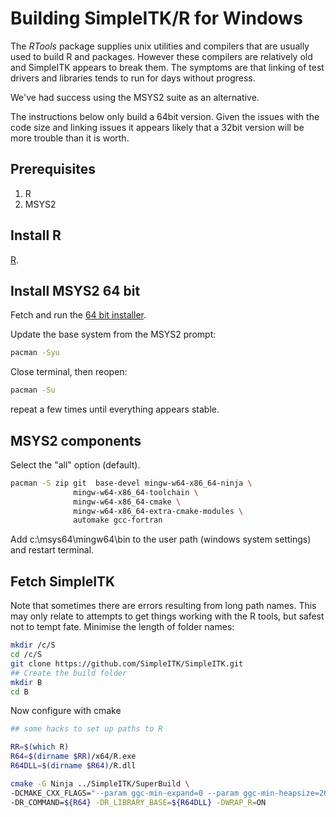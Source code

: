 # Building SimpleITK/R for Windows

The _RTools_ package supplies unix utilities and compilers that are
usually used to build R and packages. However these compilers are relatively
old and SimpleITK appears to break them. The symptoms are that linking
of test drivers and libraries tends to run for days without progress.

We've had success using the MSYS2 suite as an alternative.

The instructions below only build a 64bit version. Given the issues with
the code size and linking issues it appears likely that a 32bit version will
be more trouble than it is worth.

## Prerequisites

1. R
1. MSYS2

## Install R

[R](https://www.r-project.org/mirrors.html).

## Install MSYS2 64 bit

Fetch and run the [64 bit installer](http://www.msys2.org/).

Update the base system from the MSYS2 prompt:

``` bash
pacman -Syu
```

Close terminal, then reopen:

``` bash
pacman -Su
```

repeat a few times until everything appears stable.

## MSYS2 components

Select the "all" option (default).

``` bash
pacman -S zip git  base-devel mingw-w64-x86_64-ninja \
              mingw-w64-x86_64-toolchain \
              mingw-w64-x86_64-cmake \
              mingw-w64-x86_64-extra-cmake-modules \
              automake gcc-fortran


```

Add c:\\msys64\\mingw64\\bin to the user path (windows system settings) and restart terminal.

## Fetch SimpleITK

Note that sometimes there are errors resulting from long path names. This
may only relate to attempts to get things working with the R tools, but
safest not to tempt fate. Minimise the length of folder names:

``` bash
mkdir /c/S
cd /c/S
git clone https://github.com/SimpleITK/SimpleITK.git
## Create the build folder
mkdir B
cd B
```

Now configure with cmake

```bash
## some hacks to set up paths to R

RR=$(which R)
R64=$(dirname $RR)/x64/R.exe
R64DLL=$(dirname $R64)/R.dll

cmake -G Ninja ../SimpleITK/SuperBuild \
-DCMAKE_CXX_FLAGS="--param ggc-min-expand=0 --param ggc-min-heapsize=2648000" \
-DR_COMMAND=${R64} -DR_LIBRARY_BASE=${R64DLL} -DWRAP_R=ON

```
